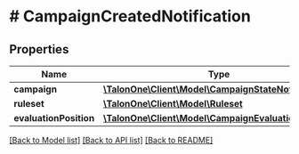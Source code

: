 # # CampaignCreatedNotification

## Properties

Name | Type | Description | Notes
------------ | ------------- | ------------- | -------------
**campaign** | [**\TalonOne\Client\Model\CampaignStateNotification**](CampaignStateNotification.md) |  | 
**ruleset** | [**\TalonOne\Client\Model\Ruleset**](Ruleset.md) |  | [optional] 
**evaluationPosition** | [**\TalonOne\Client\Model\CampaignEvaluationPosition**](CampaignEvaluationPosition.md) |  | 

[[Back to Model list]](../../README.md#documentation-for-models) [[Back to API list]](../../README.md#documentation-for-api-endpoints) [[Back to README]](../../README.md)


